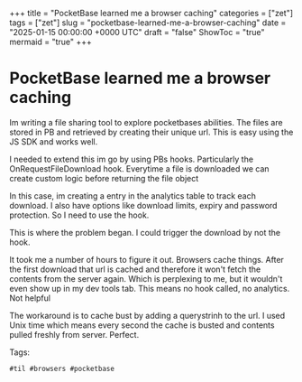 +++
title = "PocketBase learned me a browser caching"
categories = ["zet"]
tags = ["zet"]
slug = "pocketbase-learned-me-a-browser-caching"
date = "2025-01-15 00:00:00 +0000 UTC"
draft = "false"
ShowToc = "true"
mermaid = "true"
+++

# PocketBase learned me a browser caching

Im writing a file sharing tool to explore pocketbases abilities. The files are
stored in PB and retrieved by creating their unique url. This is easy using the
JS SDK and works well.

I needed to extend this im go by using PBs hooks. Particularly the
OnRequestFileDownload hook. Everytime a file is downloaded we can create custom
logic before returning the file object

In this case, im creating a entry in the analytics table to track each download.
I also have options like download limits, expiry and password protection. So I
need to use the hook.

This is where the problem began. I could trigger the download by not the hook.

It took me a number of hours to figure it out. Browsers cache things. After the
first download that url is cached and therefore it won't fetch the contents from
the server again. Which is perplexing to me, but it wouldn't even show up in my
dev tools tab. This means no hook called, no analytics. Not helpful

The workaround is to cache bust by adding a querystrinh to the url. I used Unix
time which means every second the cache is busted and contents pulled freshly
from server. Perfect.

Tags:

    #til #browsers #pocketbase
